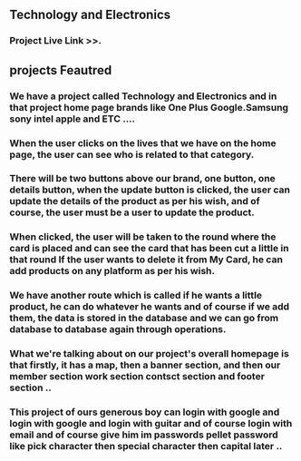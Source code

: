 ## Technology and Electronics

### Project Live Link  >>.   


## projects Feautred 

### We have a project called Technology and Electronics and in that project home page brands like One Plus Google.Samsung sony intel apple and   ETC .... 

### When the user clicks on the lives that we have on the home page, the user can see who is related to that category. 


 ### There will be two buttons above our brand, one button, one details button, when the update button is clicked, the user can update the details of the product as per his wish, and of course, the user must be a user to update the product.

 ### When clicked, the user will be taken to the round where the card is placed and can see the card that has been cut a little in that round If the user wants to delete it from My Card, he can add products on any platform as per his wish.

 ###  We have another route which is called if he wants a little product, he can do whatever he wants and of course if we add them, the data is stored in the database and we can go from database to database again through operations.

 ### What we're talking about on our project's overall homepage is that firstly, it has a map, then a banner section, and then our member section work section  contsct section and footer section  .. 

 ### This project of ours generous boy can login with google and login with google and login with guitar and of course login with email and of course give him im passwords pellet password like pick character then special character then capital later .. 

 